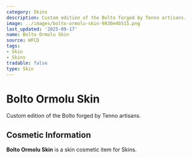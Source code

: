 ```yaml
---
category: Skins
description: Custom edition of the Bolto forged by Tenno artisans.
image: ../images/bolto-ormolu-skin-9830e4b515.png
last_updated: '2025-09-17'
name: Bolto Ormolu Skin
source: WFCD
tags:
- Skin
- Skins
tradable: false
type: Skin
---
```


# Bolto Ormolu Skin

Custom edition of the Bolto forged by Tenno artisans.

## Cosmetic Information

**Bolto Ormolu Skin** is a skin cosmetic item for Skins.

